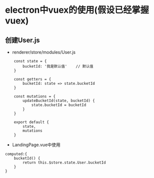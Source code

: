 # electron中vuex的使用(假设已经掌握vuex)

## 创建User.js

* renderer/store/modules/User.js

```
    const state = {
        bucketId: '我是默认值'    // 默认值
    }

    const getters = {
        bucketId: state => state.bucketId
    }

    const mutations = {
        updateBucketId(state, bucketId) {
            state.bucketId = bucketId
        }
    }

    export default {
        state,
        mutations
    }
```

* LandingPage.vue中使用

```
computed:{
    bucketId() {
        return this.$store.state.User.bucketId
    }
}
```